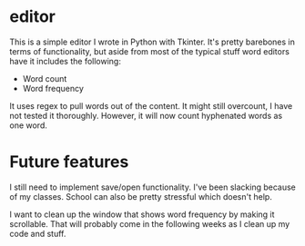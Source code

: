# editor

This is a simple editor I wrote in Python with Tkinter. It's pretty barebones in terms of functionality, but aside from most of the typical stuff word editors have it includes the following:

- Word count
- Word frequency

It uses regex to pull words out of the content. It might still overcount, I have not tested it thoroughly. However, it will now count hyphenated words as one word.

# Future features

I still need to implement save/open functionality. I've been slacking because of my classes. School can also be pretty stressful which doesn't help.

I want to clean up the window that shows word frequency by making it scrollable. That will probably come in the following weeks as I clean up my code and stuff.
